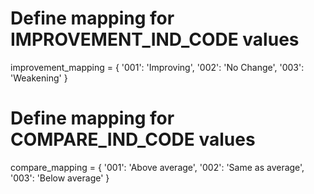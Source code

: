 # Define mapping for IMPROVEMENT_IND_CODE values
improvement_mapping = {
    '001': 'Improving',
    '002': 'No Change',
    '003': 'Weakening'
}

# Define mapping for COMPARE_IND_CODE values
compare_mapping = {
    '001': 'Above average',
    '002': 'Same as average',
    '003': 'Below average'
}
